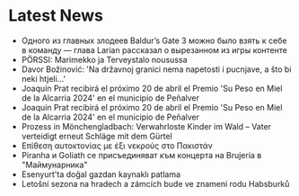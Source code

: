# Latest News
-  Одного из главных злодеев Baldur’s Gate 3 можно было взять к себе в команду — глава Larian рассказал о вырезанном из игры контенте
-  PÖRSSI: Marimekko ja Terveystalo nousussa
-  Davor Božinović: 'Na državnoj granici nema napetosti i pucnjave, a što bi neki htjeli...'
-  Joaquín Prat recibirá el próximo 20 de abril el Premio 'Su Peso en Miel de la Alcarria 2024' en el municipio de Peñalver
-  Joaquín Prat recibirá el próximo 20 de abril el Premio 'Su Peso en Miel de la Alcarria 2024' en el municipio de Peñalver
-  Prozess in Mönchengladbach: Verwahrloste Kinder im Wald – Vater verteidigt erneut Schläge mit dem Gürtel
-  Επίθεση αυτοκτονίας με έξι νεκρούς στο Πακιστάν
-  Piranha и Goliath се присъединяват към концерта на Brujeria в "Маймунарника"
-  Esenyurt'ta doğal gazdan kaynaklı patlama
-  Letošní sezona na hradech a zámcích bude ve znamení rodu Habsburků
